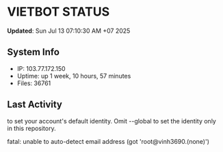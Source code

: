 # VIETBOT STATUS
**Updated**: Sun Jul 13 07:10:30 AM +07 2025

## System Info
- IP: 103.77.172.150
- Uptime: up 1 week, 10 hours, 57 minutes
- Files: 36761

## Last Activity

to set your account's default identity.
Omit --global to set the identity only in this repository.

fatal: unable to auto-detect email address (got 'root@vinh3690.(none)')
